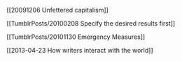[[20091206 Unfettered capitalism]]  

[[TumblrPosts/20100208 Specify the desired results first]]  

[[TumblrPosts/20101130 Emergency Measures]]  

[[2013-04-23 How writers interact with the world]]  




